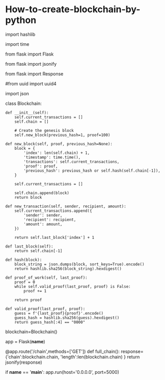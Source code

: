 # How-to-create-blockchain-by-python

import hashlib

import time

from flask import Flask

from flask import jsonify

from flask import Response

#from uuid import uuid4

import json


class Blockchain:

    def __init__(self):
        self.current_transactions = []
        self.chain = []

        # Create the genesis block
        self.new_block(previous_hash=1, proof=100)

    def new_block(self, proof, previous_hash=None):
        block = {
            'index': len(self.chain) + 1,
            'timestamp': time.time(),
            'transactions': self.current_transactions,
            'proof': proof,
            'previous_hash': previous_hash or self.hash(self.chain[-1]),
        }

        self.current_transactions = []

        self.chain.append(block)
        return block

    def new_transaction(self, sender, recipient, amount):
        self.current_transactions.append({
            'sender': sender,
            'recipient': recipient,
            'amount': amount,
        })

        return self.last_block['index'] + 1

    def last_block(self):
        return self.chain[-1]

    def hash(block):
        block_string = json.dumps(block, sort_keys=True).encode()
        return hashlib.sha256(block_string).hexdigest()

    def proof_of_work(self, last_proof):
        proof = 0
        while self.valid_proof(last_proof, proof) is False:
            proof += 1

        return proof

    def valid_proof(last_proof, proof):
        guess = f'{last_proof}{proof}'.encode()
        guess_hash = hashlib.sha256(guess).hexdigest()
        return guess_hash[:4] == "0000"

blockchain=Blockchain()

app = Flask(__name__)

@app.route('/chain',methods=['GET'])
def full_chain():
    response={'chain':blockchain.chain,
              'length':len(blockchain.chain)
              }
    return jsonify(response)

if __name__ == '__main__':
    app.run(host='0.0.0.0', port=5000)
